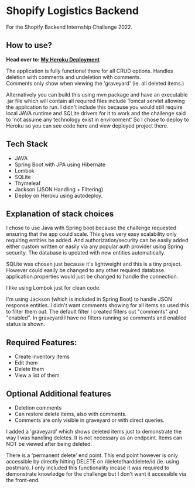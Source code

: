 # Shopify Logistics Backend

For the Shopify Backend Internship Challenge 2022.

## How to use?
**Head over to: [My Heroku Deployment](https://theriake-shopify-backend-chall.herokuapp.com/)**

The application is fully functional there for all CRUD options.
Handles deletion with comments and undeletion with comments.  
Comments only show when viewing the 'graveyard' (ie. all deleted items.)

Alternatively you can build this using mvn package and have an executable .jar file which will contain all required files include Tomcat servlet allowing the application to run. I didn't include this because you would still require local JAVA runtime and SQLite drivers for it to work and the challenge said to 'not assume any technology exist in environment' So I chose to deploy to Heroku so you can see code here and view deployed project there.

## Tech Stack
- JAVA
- Spring Boot with JPA using Hibernate
- Lombok
- SQLite
- Thymeleaf
- Jackson (JSON Handling + Filtering)
- Deploy on Heroku using autodeploy.

## Explanation of stack choices

I chose to use Java with Spring boot because the challenge requested ensuring that the app could scale.  This gives very easy scalability only requiring entities be added.  And authorization/security can be easily added either custom written or easily via any popular auth provider using Spring security.  The database is updated with new entities automatically.

SQLite was chosen just because it's lightweight and this is a tiny project.  However could easily be changed to any other required database.  application.properties would just be changed to handle the connection.

I like using Lombok just for clean code.

I'm using Jackson (which is included in Spring Boot) to handle JSON response entities.  I didn't want comments showing for all items so used this to filter them out.  The default filter I created filters out "comments" and "enabled".  In graveyard I have no filters running so comments and enabled status is shown.

## Required Features:
- Create inventory items
- Edit them
- Delete them
- View a list of them

## Optional Additional features
- Deletion comments
- Can restore delete items, also with comments.
- Comments are only visible in graveyard or with direct queries.

I added a 'graveyard' which shows deleted items just to demonstrate the way I was handling deletes.  It is not necessary as an endpoint.  Items can NOT be viewed after being deleted.

There is a 'permanent delete' end point.  This end point however is only accessible by directly hitting DELETE on /delete/harddelete/id (ie. using postman).  I only included this functionality incase it was required to demonstrate knowledge for the challenge but I don't want it accessible via the front-end.
